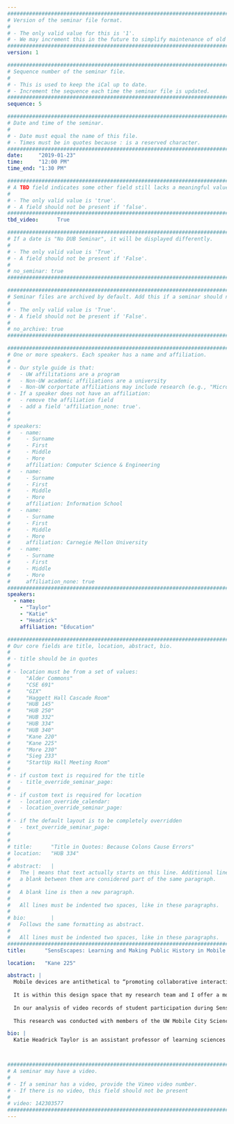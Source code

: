 ```yaml
---
################################################################################
# Version of the seminar file format.
#
# - The only valid value for this is '1'.
# - We may increment this in the future to simplify maintenance of old seminars.
################################################################################
version: 1

################################################################################
# Sequence number of the seminar file.
#
# - This is used to keep the iCal up to date.
# - Increment the sequence each time the seminar file is updated.
################################################################################
sequence: 5

################################################################################
# Date and time of the seminar.
#
# - Date must equal the name of this file.
# - Times must be in quotes because : is a reserved character.
################################################################################
date:     "2019-01-23"
time:     "12:00 PM"
time_end: "1:30 PM"

################################################################################
# A TBD field indicates some other field still lacks a meaningful value.
#
# - The only valid value is 'true'.
# - A field should not be present if 'false'.
################################################################################
tbd_video:      True

################################################################################
# If a date is "No DUB Seminar", it will be displayed differently.
#
# - The only valid value is 'True'.
# - A field should not be present if 'False'.
#
# no_seminar: true
################################################################################

################################################################################
# Seminar files are archived by default. Add this if a seminar should not be.
#
# - The only valid value is 'True'.
# - A field should not be present if 'False'.
#
# no_archive: true
################################################################################

################################################################################
# One or more speakers. Each speaker has a name and affiliation.
#
# - Our style guide is that:
#   - UW affilitations are a program
#   - Non-UW academic affiliations are a university
#   - Non-UW corportate affiliations may include research (e.g., "Microsoft Research")
# - If a speaker does not have an affiliation:
#   - remove the affiliation field
#   - add a field 'affiliation_none: true'.
#
#
# speakers:
#   - name: 
#     - Surname
#     - First
#     - Middle
#     - More
#     affiliation: Computer Science & Engineering 
#   - name: 
#     - Surname
#     - First
#     - Middle
#     - More
#     affiliation: Information School 
#   - name: 
#     - Surname
#     - First
#     - Middle
#     - More
#     affiliation: Carnegie Mellon University 
#   - name:
#     - Surname
#     - First
#     - Middle
#     - More
#     affiliation_none: true
################################################################################
speakers:
  - name:
    - "Taylor"
    - "Katie"
    - "Headrick"
    affiliation: "Education"

################################################################################
# Our core fields are title, location, abstract, bio.
#
# - title should be in quotes
#
# - location must be from a set of values:
#     "Alder Commons"
#     "CSE 691"
#     "GIX"
#     "Haggett Hall Cascade Room"
#     "HUB 145"
#     "HUB 250"
#     "HUB 332"
#     "HUB 334"
#     "HUB 340"
#     "Kane 220"
#     "Kane 225"
#     "More 230"
#     "Sieg 233"
#     "StartUp Hall Meeting Room"
#
# - if custom text is required for the title
#   - title_override_seminar_page:
#
# - if custom text is required for location
#   - location_override_calendar:
#   - location_override_seminar_page:
#
# - if the default layout is to be completely overridden
#   - text_override_seminar_page:
#
#
# title:      "Title in Quotes: Because Colons Cause Errors"
# location:   "HUB 334"
#
# abstract:   |
#   The | means that text actually starts on this line. Additional lines without
#   a blank between them are considered part of the same paragraph.
#
#   A blank line is then a new paragraph.
#
#   All lines must be indented two spaces, like in these paragraphs.
#
# bio:        |
#   Follows the same formatting as abstract.
#
#   All lines must be indented two spaces, like in these paragraphs.
################################################################################
title:      "SensEscapes: Learning and Making Public History in Mobile Collocated Interactions"

location:   "Kane 225"

abstract: |
  Mobile devices are antithetical to “promoting collaborative interaction in varied contexts” (CSCL Conference Theme, 2019), or so recent news stories would have us believe (e.g., Bowles, 2018). Those tiny screens inhibit a shared gaze on activity, distance users from the places they inhabit, and immobilize bodies to statues posed with heads down, hands gripping edges of a phone. So designing “collocated interaction” (Fischer et al., 2018), or copresent technology use toward a shared objective, seems like a lost cause.
  
  It is within this design space that my research team and I offer a more nuanced, perhaps optimistic, version of mobile collocated interaction for teaching and learning public history in an undergraduate course. While our designed activity, that we call “SensEscapes,” encountered the kinds of obstacles to collaboration mentioned above, we also saw openings for novel relationships between bodies, local histories, places, and tools. These openings, we argue, are untenable when seated at a desk, in a classroom, and without a mobile device in hand. Our design of SensEscapes is guided by theories of embodied learning (e.g., Lindgren & Johnson-Goldberg, 2013) and learning on the move (e.g., Taylor & Hall, 2013). SensEscapes invited students to engage their senses (ie., smell, sight, hearing, touch) for learning about the neighborhood surrounding their public university, and the histories that moved institution and community together and apart over time. Small groups of approximately five students used a mobile mapping application, Siftr ™, to find locations within a six-block area, read a short history about each location, then create a geotagged digital artifact at each spot. Siftr allowed for student groups to encounter past histories and document multi-sensory experiences using (analog and digital) mobile tools. 
  
  In our analysis of video records of student participation during SensEscapes, we found that mobile collocated interaction took the form of static collaboration. By static collaboration we mean that the typical social cues of “good” collaboration upon which the learning sciences place high value—gestures, shared eye gaze, touching and pointing to the same representation—were absent. However, evidence of effective and high levels of collaboration took other forms. Students achieved focused interactions (e.g., Goffman, 1963) largely without looking at one another or seeing the same thing at the same time. Using more typical qualities of collaboration from an interaction analysis frame, students’ participation in SensEscapes looked divorced from place and one another because of the mobile devices. Yet, we knew from students' reflections after the activity that learning and engagement were high. We re-situated our analytic lens to the context; by paying close attention to convergent talk and device use, and postural tuning to allow for quick glances to a neighbor’s screen, it was evident the mobile device set up micro-mobilities (Luff & Heath, 1998) important for building shared understandings of the place, on the move. Still, our findings also point toward redesigns in both the mobile application and the overall activity that diminish the time spent in the digital world and increase time spent with the landscape. 
  
  This research was conducted with members of the UW Mobile City Science Research Team: Deborah Silvis, Adam Bell, Erin Riesland, and Maria Hays.

bio: |
  Katie Headrick Taylor is an assistant professor of learning sciences and human development at the University of Washington’s College of Education. She studies the digital literacy practices of children, youth, and families from geographically, racially, and socioeconomically diverse communities. As part of this research, she designs and studies digital, public-facing educational environments that support youth mobility and mapping, and that leverage technologies to engage young people in historic and civic processes that drive community change. Dr. Taylor’s research has been supported by the National Science Foundation, the Heising-Simons Foundation, and the Spencer Foundation and has appeared in The Journal of the Learning Sciences, Cognition & Instruction, Learning, Media, and Technology, and Review of Research in Education.



################################################################################
# A seminar may have a video.
#
# - If a seminar has a video, provide the Vimeo video number.
# - If there is no video, this field should not be present
#
# video: 142303577
################################################################################
---
```

